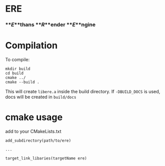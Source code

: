 # ERE

### **_E_**thans **_R_**ender **_E_**ngine

# Compilation

To compile:

```
mkdir build
cd build
cmake ../
cmake --build .
```

This will create `libere.a` inside the build directory. If `-DBUILD_DOCS` is used, docs will be created in `build/docs`

# cmake usage

add to your CMakeLists.txt

```
add_subdirectory(path/to/ere)

...

target_link_libaries(targetName ere)
```
